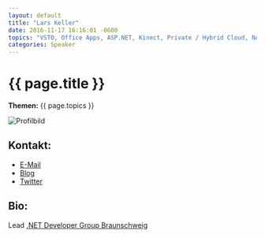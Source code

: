 ```yaml
---
layout: default
title: "Lars Keller"
date: 2016-11-17 16:16:01 -0600
topics: "VSTO, Office Apps, ASP.NET, Kinect, Private / Hybrid Cloud, NAO Robotic, Windows 8, Architektur"
categories: Speaker
---
```


# {{ page.title }}

**Themen:** {{ page.topics }}

![Profilbild](/assets/img/speakers/dummy.jpg)

## Kontakt:
- [E-Mail](mailto:lars@lars-keller.net)
- [Blog](http://blog.lars-keller.net/)
- [Twitter](https://twitter.com/larskeller)

## Bio:
Lead [.NET Developer Group Braunschweig](http://www.dotnet-braunschweig.de/)
